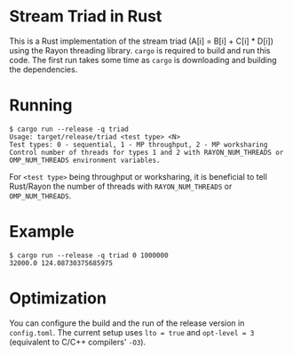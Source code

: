 # Stream Triad in Rust

This is a Rust implementation of the stream triad (A[i] = B[i] + C[i] * D[i]) using the Rayon threading library. `cargo` is required to build and run this code. The first run takes some time as `cargo` is downloading and building the dependencies.

# Running

```
$ cargo run --release -q triad
Usage: target/release/triad <test type> <N>
Test types: 0 - sequential, 1 - MP throughput, 2 - MP worksharing
Control number of threads for types 1 and 2 with RAYON_NUM_THREADS or OMP_NUM_THREADS environment variables.
```

For `<test type>` being throughput or worksharing, it is beneficial to tell Rust/Rayon the number of threads with `RAYON_NUM_THREADS` or `OMP_NUM_THREADS`.

# Example

```
$ cargo run --release -q triad 0 1000000
32000.0 124.08730375685975
```

# Optimization
You can configure the build and the run of the release version in `config.toml`. The current setup uses `lto = true` and `opt-level = 3` (equivalent to C/C++ compilers' `-O3`).
